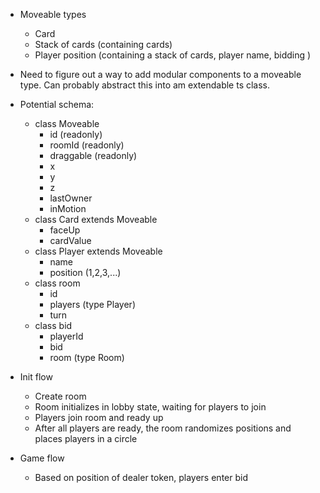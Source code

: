 

- Moveable types
    - Card
    - Stack of cards (containing cards)
    - Player position (containing a stack of cards, player name, bidding )

- Need to figure out a way to add modular components to a moveable type. Can probably abstract
this into am extendable ts class. 

- Potential schema: 
    - class Moveable 
        - id (readonly)
        - roomId (readonly)
        - draggable (readonly)      
        - x 
        - y
        - z 
        - lastOwner
        - inMotion
    - class Card extends Moveable 
        - faceUp
        - cardValue
    - class Player extends Moveable
        - name
        - position (1,2,3,...)
    - class room
        - id
        - players (type Player)
        - turn
    - class bid
        - playerId
        - bid
        - room (type Room)
    

    


    

- Init flow
    - Create room
    - Room initializes in lobby state, waiting for players to join
    - Players join room and ready up
    - After all players are ready, the room randomizes positions and places players in a circle
- Game flow
    - Based on position of dealer token, players enter bid